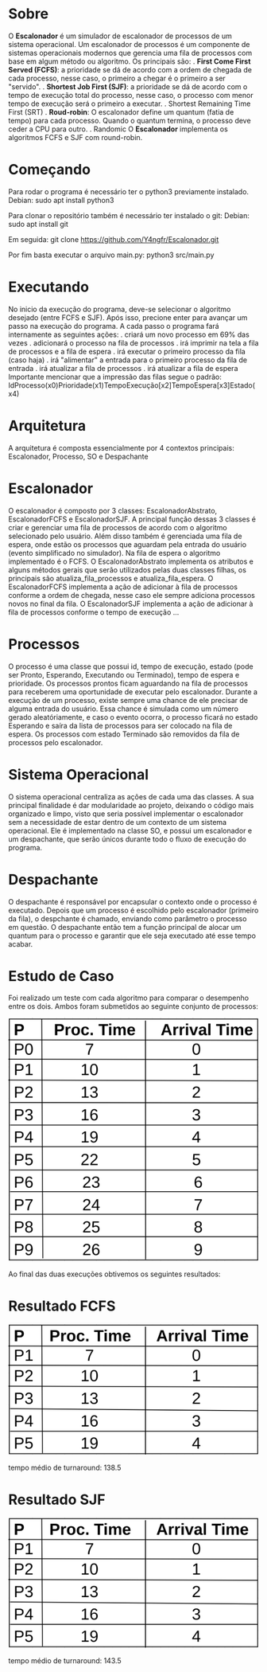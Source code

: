 # Sobre

O **Escalonador** é um simulador de escalonador de processos de um sistema operacional.
Um escalonador de processos é um componente de sistemas operacionais modernos que gerencia uma fila de processos com base em algum método ou algoritmo.
Os principais são: 
    . **First Come First Served (FCFS)**: a prioridade se dá de acordo com a ordem de chegada de cada processo, nesse caso, o primeiro a chegar é o primeiro a ser "servido".
    . **Shortest Job First (SJF)**: a prioridade se dá de acordo com o tempo de execução total do processo, nesse caso, o processo com menor tempo de execução será o primeiro a executar.
    . Shortest Remaining Time First (SRT)
    . **Roud-robin**: O escalonador define um quantum (fatia de tempo) para cada processo. Quando o quantum termina, o processo deve ceder a CPU para outro.
    . Randomic
O **Escalonador** implementa os algoritmos FCFS e SJF com round-robin.

# Começando

Para rodar o programa é necessário ter o python3 previamente instalado.
Debian:
sudo apt install python3

Para clonar o repositório também é necessário ter instalado o git:
Debian:
sudo apt install git

Em seguida:
git clone https://github.com/Y4ngfr/Escalonador.git

Por fim basta executar o arquivo main.py:
python3 src/main.py

# Executando

No inicio da execução do programa, deve-se selecionar o algoritmo desejado (entre FCFS e SJF). Após isso, precione enter para avançar um passo na execução do programa.
A cada passo o programa fará internamente as seguintes ações: 
    . criará um novo processo em 69% das vezes
    . adicionará o processo na fila de processos
    . irá imprimir na tela a fila de processos e a fila de espera
    . irá executar o primeiro processo da fila (caso haja)
    . irá "alimentar" a entrada para o primeiro processo da fila de entrada
    . irá atualizar a fila de processos
    . irá atualizar a fila de espera
Importante mencionar que a impressão das filas segue o padrão:
IdProcesso(x0)Prioridade(x1)TempoExecução[x2]TempoEspera[x3]Estado(x4)

# Arquitetura

A arquitetura é composta essencialmente por 4 contextos principais: Escalonador, Processo, SO e Despachante

# Escalonador

O escalonador é composto por 3 classes: EscalonadorAbstrato, EscalonadorFCFS e EscalonadorSJF.
A principal função dessas 3 classes é criar e gerenciar uma fila de processos de acordo com o algoritmo selecionado pelo usuário. Além disso também é gerenciada uma fila de espera, onde estão os processos que aguardam pela entrada do usuário (evento simplificado no simulador). Na fila de espera o algoritmo implementado é o FCFS.
O EscalonadorAbstrato implementa os atributos e alguns métodos gerais que serão utilizados pelas duas classes filhas, os principais são atualiza_fila_processos e atualiza_fila_espera.
O EscalonadorFCFS implementa a ação de adicionar à fila de processos conforme a ordem de chegada, nesse caso ele sempre adiciona processos novos no final da fila.
O EscalonadorSJF implementa a ação de adicionar à fila de processos conforme o tempo de execução ...

# Processos

O processo é uma classe que possui id, tempo de execução, estado (pode ser Pronto, Esperando, Executando ou Terminado), tempo de espera e prioridade.
Os processos prontos ficam aguardando na fila de processos para receberem uma oportunidade de executar pelo escalonador. Durante a execução de um processo, existe sempre uma chance de ele precisar de alguma entrada do usuário. Essa chance é simulada como um número gerado aleatóriamente, e caso o evento ocorra, o processo ficará no estado Esperando e saíra da lista de processos para ser colocado na fila de espera.
Os processos com estado Terminado são removidos da fila de processos pelo escalonador.

# Sistema Operacional

O sistema operacional centraliza as ações de cada uma das classes. A sua principal finalidade é dar modularidade ao projeto, deixando o código mais organizado e limpo, visto que seria possível implementar o escalonador sem a necessidade de estar dentro de um contexto de um sistema operacional.
Ele é implementado na classe SO, e possui um escalonador e um despachante, que serão únicos durante todo o fluxo de execução do programa.

# Despachante

O despachante é responsável por encapsular o contexto onde o processo é executado.
Depois que um processo é escolhido pelo escalonador (primeiro da fila), o despchante é chamado, enviando como parâmetro o processo em questão. O despachante então tem a função principal de alocar um quantum para o processo e garantir que ele seja executado até esse tempo acabar. 

# Estudo de Caso

Foi realizado um teste com cada algoritmo para comparar o desempenho entre os dois.
Ambos foram submetidos ao seguinte conjunto de processos:

![alt text](tabela_processos.png)

Ao final das duas execuções obtivemos os seguintes resultados:

# Resultado FCFS

![alt text](image.png)

tempo médio de turnaround: 138.5

# Resultado SJF

![alt text](image.png)

tempo médio de turnaround: 143.5
